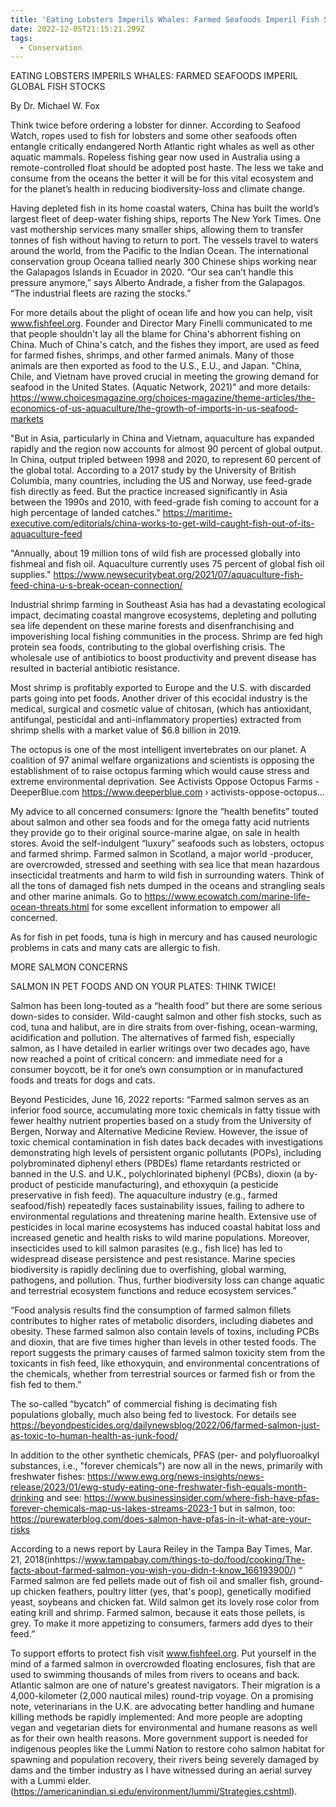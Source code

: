 ```yaml
---
title: 'Eating Lobsters Imperils Whales: Farmed Seafoods Imperil Fish Stocks'
date: 2022-12-05T21:15:21.299Z
tags:
  - Conservation
---
```

EATING LOBSTERS IMPERILS WHALES: FARMED SEAFOODS IMPERIL GLOBAL FISH STOCKS

By Dr. Michael W. Fox 


Think twice before ordering a lobster for dinner. According to Seafood Watch, ropes used to fish for lobsters and some other seafoods often entangle critically endangered North Atlantic right whales as well as other aquatic mammals. Ropeless fishing gear now used in Australia using a remote-controlled float should be adopted post haste.  The less we take and consume from the oceans the better it will be for this vital ecosystem and for the planet’s health in reducing biodiversity-loss and climate change.

 Having depleted fish in its home coastal waters, China has built the world’s largest fleet of deep-water fishing ships, reports The New York Times. One vast mothership services many smaller ships, allowing them to transfer tonnes of fish without having to return to port. The vessels travel to waters around the world, from the Pacific to the Indian Ocean. The international conservation group Oceana tallied nearly 300 Chinese ships working near the Galapagos Islands in Ecuador in 2020. “Our sea can’t handle this pressure anymore,” says Alberto Andrade, a fisher from the Galapagos. “The industrial fleets are razing the stocks.” 
 
For more details about the plight of ocean life and how you can help, visit www.fishfeel.org. Founder and Director Mary Finelli communicated to me that people shouldn't lay all the blame for China's abhorrent fishing on China. Much of China's catch, and the fishes they import, are used as feed for farmed fishes, shrimps, and other farmed animals. Many of those animals are then exported as food to the U.S., E.U., and Japan. 
"China, Chile, and Vietnam have proved crucial in meeting the growing demand for seafood in the United States. (Aquatic Network, 2021)" and more details:
https://www.choicesmagazine.org/choices-magazine/theme-articles/the-economics-of-us-aquaculture/the-growth-of-imports-in-us-seafood-markets 


"But in Asia, particularly in China and Vietnam, aquaculture has expanded rapidly and the region now accounts for almost 90 percent of global output. In China, output tripled between 1998 and 2020, to represent 60 percent of the global total.
 According to a 2017 study by the University of British Columbia, many countries, including the US and Norway, use feed-grade fish directly as feed. But the practice increased significantly in Asia between the 1990s and 2010, with feed-grade fish coming to account for a high percentage of landed catches."
https://maritime-executive.com/editorials/china-works-to-get-wild-caught-fish-out-of-its-aquaculture-feed 


"Annually, about 19 million tons of wild fish are processed globally into fishmeal and fish oil. Aquaculture currently uses 75 percent of global fish oil supplies."
https://www.newsecuritybeat.org/2021/07/aquaculture-fish-feed-china-u-s-break-ocean-connection/ 

Industrial shrimp farming in Southeast Asia has had a devastating ecological impact, decimating coastal mangrove ecosystems, depleting and polluting sea life dependent on these marine forests and disenfranchising and impoverishing local fishing communities in the process. Shrimp are fed high protein sea foods, contributing to the global overfishing crisis. The wholesale use of antibiotics to boost productivity and prevent disease has resulted in bacterial antibiotic resistance.

 Most shrimp is profitably exported to Europe and the U.S. with discarded parts going into pet foods. Another driver of this ecocidal industry is the medical, surgical and cosmetic value of chitosan, (which has antioxidant, antifungal, pesticidal and anti-inflammatory properties) extracted from shrimp shells with a market value of $6.8 billion in 2019. 

The octopus is one of the most intelligent invertebrates on our planet. A coalition of 97 animal welfare organizations and scientists is opposing the establishment of  to raise octopus farming which would cause stress and extreme environmental deprivation. See  Activists Oppose Octopus Farms - DeeperBlue.com https://www.deeperblue.com › activists-oppose-octopus...


My advice to all concerned consumers: Ignore the “health benefits” touted about salmon and other sea foods and for the omega fatty acid nutrients they provide go to their original source-marine algae, on sale in health stores. Avoid the self-indulgent “luxury” seafoods such as lobsters, octopus and farmed shrimp. Farmed salmon in Scotland, a major world -producer, are overcrowded, stressed and seething with sea lice that mean hazardous insecticidal treatments and harm to wild fish in surrounding waters. Think of all the tons of damaged fish nets dumped in the oceans and strangling seals and other marine animals. Go to https://www.ecowatch.com/marine-life-ocean-threats.html for some excellent information to empower all concerned.

As for fish in pet foods, tuna is high in mercury and has caused neurologic problems in cats and many cats are allergic to fish. 

MORE SALMON CONCERNS

SALMON IN PET FOODS AND ON YOUR PLATES: THINK TWICE!

Salmon has been long-touted as a “health food” but there are some serious down-sides to consider. Wild-caught salmon and other fish stocks, such as cod, tuna and halibut, are in dire straits from over-fishing, ocean-warming, acidification and pollution. The alternatives of farmed fish, especially salmon, as I have detailed in earlier writings over two decades ago, have now reached a point of critical concern: and immediate need for a consumer boycott, be it for one’s own consumption or in manufactured foods and treats for dogs and cats.


Beyond Pesticides, June 16, 2022 reports: “Farmed salmon serves as an inferior food source, accumulating more toxic chemicals in fatty tissue with fewer healthy nutrient properties based on a study from the University of Bergen, Norway and Alternative Medicine Review. However, the issue of toxic chemical contamination in fish dates back decades with investigations demonstrating high levels of persistent organic pollutants (POPs), including polybrominated diphenyl ethers (PBDEs) flame retardants restricted or banned in the U.S. and U.K., polychlorinated biphenyl (PCBs), dioxin (a by-product of pesticide manufacturing), and ethoxyquin (a pesticide preservative in fish feed). The aquaculture industry (e.g., farmed seafood/fish) repeatedly faces sustainability issues, failing to adhere to environmental regulations and threatening marine health. Extensive use of pesticides in local marine ecosystems has induced coastal habitat loss and increased genetic and health risks to wild marine populations.  Moreover, insecticides used to kill salmon parasites (e.g., fish lice) has led to widespread disease persistence and pest resistance. Marine species biodiversity is rapidly declining due to overfishing, global warming, pathogens, and pollution. Thus, further biodiversity loss can change aquatic and terrestrial ecosystem functions and reduce ecosystem services.”


“Food analysis results find the consumption of farmed salmon fillets contributes to higher rates of metabolic disorders, including diabetes and obesity. These farmed salmon also contain levels of toxins, including PCBs and dioxin, that are five times higher than levels in other tested foods. The report suggests the primary causes of farmed salmon toxicity stem from the toxicants in fish feed, like ethoxyquin, and environmental concentrations of the chemicals, whether from terrestrial sources or farmed fish or from the fish fed to them.” 

The so-called “bycatch” of commercial fishing is decimating fish populations globally, much also being fed to livestock. For details see  https://beyondpesticides.org/dailynewsblog/2022/06/farmed-salmon-just-as-toxic-to-human-health-as-junk-food/


In addition to the other synthetic chemicals, PFAS (per- and polyfluoroalkyl substances, i.e., "forever chemicals") are now all in the news, primarily with freshwater fishes: https://www.ewg.org/news-insights/news-release/2023/01/ewg-study-eating-one-freshwater-fish-equals-month-drinking and see: https://www.businessinsider.com/where-fish-have-pfas-forever-chemicals-map-us-lakes-streams-2023-1 but in salmon, too: https://purewaterblog.com/does-salmon-have-pfas-in-it-what-are-your-risks


According to a news  report  by Laura Reiley in the Tampa Bay Times, Mar. 21, 2018(inhttps://www.tampabay.com/things-to-do/food/cooking/The-facts-about-farmed-salmon-you-wish-you-didn-t-know_166193900/) “ Farmed salmon are fed pellets made out of fish oil and smaller fish, ground-up chicken feathers, poultry litter (yes, that's poop), genetically modified yeast, soybeans and chicken fat. Wild salmon get its lovely rose color from eating krill and shrimp. Farmed salmon, because it eats those pellets, is grey. To make it more appetizing to consumers, farmers add dyes to their feed.”
 
To support efforts to protect fish visit www.fishfeel.org. Put yourself in the mind of a farmed salmon in overcrowded floating enclosures,  fish that are used to swimming thousands of miles from rivers to oceans and back. Atlantic salmon are one of nature's greatest navigators. Their migration is a 4,000-kilometer (2,000 nautical miles) round-trip voyage.
 On a promising note, veterinarians in the U.K. are advocating better handling and humane killing methods be rapidly implemented: And more people are adopting vegan and vegetarian diets for environmental and humane reasons as well as for their own health reasons. More government support is needed for indigenous peoples like the Lummi Nation to restore coho salmon habitat for spawning and population recovery, their rivers being  severely damaged by dams and the timber industry as I have witnessed  during an aerial survey with a Lummi elder.  (https://americanindian.si.edu/environment/lummi/Strategies.cshtml). 




